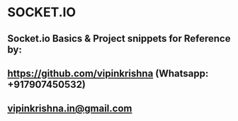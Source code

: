 # SOCKET.IO

## Socket.io Basics & Project snippets for Reference by:
## https://github.com/vipinkrishna (Whatsapp: +917907450532)
## vipinkrishna.in@gmail.com
